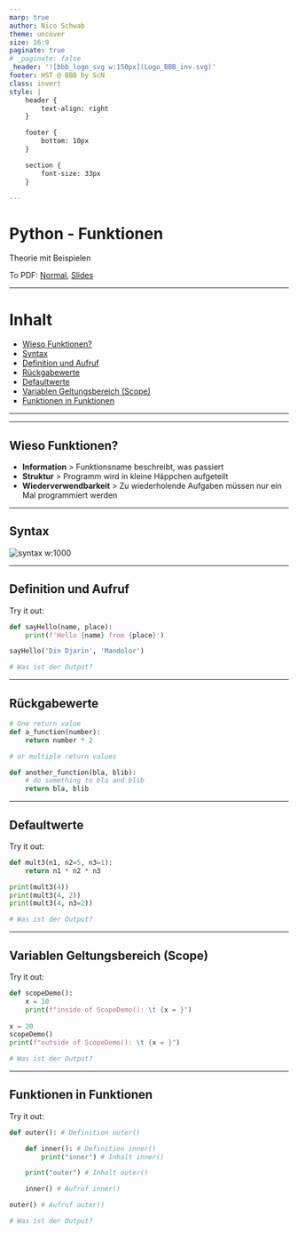 ```yaml
---
marp: true
author: Nico Schwab
theme: uncover
size: 16:9
paginate: true
# _paginate: false
_header: '![bbb_logo_svg w:150px](Logo_BBB_inv.svg)'
footer: HST @ BBB by ScN
class: invert
style: |
    header {
        text-align: right
    }

    footer {
        bottom: 10px
    }

    section {
        font-size: 33px
    }

---
```


# Python - Funktionen
Theorie mit Beispielen

To PDF: [Normal](pdfs/00_tipps_und_tricks.pdf), [Slides](pdfs/00_tipps_und_tricks_slides.pdf)

---

# Inhalt
- [Wieso Funktionen?](#wieso-funktionen)
- [Syntax](#syntax)
- [Definition und Aufruf](#definition-und-aufruf)
- [Rückgabewerte](#rückgabewerte)
- [Defaultwerte](#defaultwerte)
- [Variablen Geltungsbereich (Scope)](#variablen-geltungsbereich-scope)
- [Funktionen in Funktionen](#funktionen-in-funktionen)

---
---

## Wieso Funktionen?
- **Information** > Funktionsname beschreibt, was passiert
- **Struktur** > Programm wird in kleine Häppchen aufgeteilt
- **Wiederverwendbarkeit** > Zu wiederholende Aufgaben müssen nur ein Mal programmiert werden 

---

## Syntax
![syntax w:1000](funktionen_syntax.png)

---

## Definition und Aufruf
Try it out:
```python
def sayHello(name, place):
    print(f'Hello {name} from {place}')

sayHello('Din Djarin', 'Mandolor')

# Was ist der Output?
```

---


## Rückgabewerte
```python
# One return value
def a_function(number):
    return number * 2

# or multiple return values

def another_function(bla, blib):
    # do something to bla and blib
    return bla, blib
```

---

## Defaultwerte
Try it out:
```python
def mult3(n1, n2=5, n3=1):
    return n1 * n2 * n3

print(mult3(4))
print(mult3(4, 2))
print(mult3(4, n3=2))

# Was ist der Output?
```
---

## Variablen Geltungsbereich (Scope)
Try it out:
```python
def scopeDemo():
    x = 10
    print(f"inside of ScopeDemo(): \t {x = }")
    
x = 20
scopeDemo()
print(f"outside of ScopeDemo(): \t {x = }")

# Was ist der Output?
```

---

## Funktionen in Funktionen
Try it out:
```python
def outer(): # Definition outer()

    def inner(): # Definition inner()
        print("inner") # Inhalt inner()

    print("outer") # Inhalt outer()

    inner() # Aufruf inner()

outer() # Aufruf outer()

# Was ist der Output?
```
